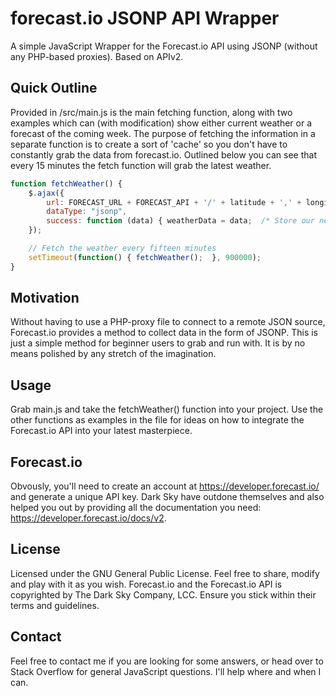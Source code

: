 forecast.io JSONP API Wrapper
================================
A simple JavaScript Wrapper for the Forecast.io API using JSONP (without any PHP-based proxies). Based on APIv2.

## Quick Outline
Provided in /src/main.js is the main fetching function, along with two examples which can (with modification) show either current weather or a forecast of the coming week. The purpose of fetching the information in a separate function is to create a sort of 'cache' so you don't have to constantly grab the data from forecast.io. Outlined below you can see that every 15 minutes the fetch function will grab the latest weather.

```JavaScript
function fetchWeather() {
	$.ajax({
		url: FORECAST_URL + FORECAST_API + '/' + latitude + ',' + longitude + "?units=auto",
		dataType: "jsonp",
		success: function (data) { weatherData = data;	/* Store our newly acquired weather data */ }
	});

	// Fetch the weather every fifteen minutes
	setTimeout(function() { fetchWeather();  }, 900000);
}
```

## Motivation
Without having to use a PHP-proxy file to connect to a remote JSON source, Forecast.io provides a method to collect data in the form of JSONP. This is just a simple method for beginner users to grab and run with. It is by no means polished by any stretch of the imagination.

## Usage
Grab main.js and take the fetchWeather() function into your project. Use the other functions as examples in the file for ideas on how to integrate the Forecast.io API into your latest masterpiece.

## Forecast.io
Obvously, you'll need to create an account at https://developer.forecast.io/ and generate a unique API key.
Dark Sky have outdone themselves and also helped you out by providing all the documentation you need: https://developer.forecast.io/docs/v2.

## License
Licensed under the GNU General Public License.
Feel free to share, modify and play with it as you wish.
Forecast.io and the Forecast.io API is copyrighted by The Dark Sky Company, LCC. Ensure you stick within their terms and guidelines.

## Contact
Feel free to contact me if you are looking for some answers, or head over to Stack Overflow for general JavaScript questions. I'll help where and when I can.